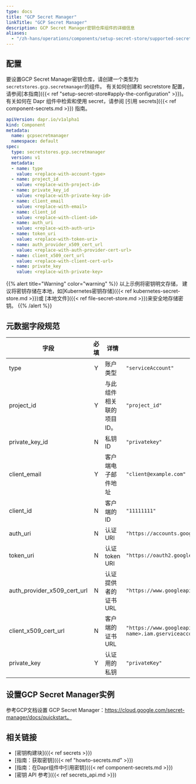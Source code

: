 ```yaml
---
type: docs
title: "GCP Secret Manager"
linkTitle: "GCP Secret Manager"
description: GCP Secret Manager密钥仓库组件的详细信息
aliases:
  - "/zh-hans/operations/components/setup-secret-store/supported-secret-stores/gcp-secret-manager/"
---
```


## 配置

要设置GCP Secret Manager密钥仓库，请创建一个类型为`secretstores.gcp.secretmanager`的组件。 有关如何创建和 secretstore 配置，请参阅[本指南]({{< ref "setup-secret-store#apply-the-configuration" >}})。 有关如何在 Dapr 组件中检索和使用 secret，请参阅 [引用 secrets]({{< ref component-secrets.md >}}) 指南。

```yaml
apiVersion: dapr.io/v1alpha1
kind: Component
metadata:
  name: gcpsecretmanager
  namespace: default
spec:
  type: secretstores.gcp.secretmanager
  version: v1
  metadata:
  - name: type
    value: <replace-with-account-type>
  - name: project_id
    value: <replace-with-project-id>
  - name: private_key_id
    value: <replace-with-private-key-id>
  - name: client_email
    value: <replace-with-email>
  - name: client_id
    value: <replace-with-client-id>
  - name: auth_uri
    value: <replace-with-auth-uri>
  - name: token_uri
    value: <replace-with-token-uri>
  - name: auth_provider_x509_cert_url
    value: <replace-with-auth-provider-cert-url>
  - name: client_x509_cert_url
    value: <replace-with-client-cert-url>
  - name: private_key
    value: <replace-with-private-key>
```

{{% alert title="Warning" color="warning" %}}
以上示例将密钥明文存储， 建议将密钥存储在本地，如[Kubernetes密钥存储]({{< ref kubernetes-secret-store.md >}})或 [本地文件]({{< ref file-secret-store.md >}})来安全地存储密钥。
{{% /alert %}}

## 元数据字段规范

| 字段                              | 必填 | 详情             | 示例                                                                                                 |
| ------------------------------- |:--:| -------------- | -------------------------------------------------------------------------------------------------- |
| type                            | Y  | 账户类型           | `"serviceAccount"`                                                                                 |
| project_id                      | Y  | 与此组件相关联的项目 ID。 | `"project_id"`                                                                                     |
| private_key_id                | N  | 私钥ID           | `"privatekey"`                                                                                     |
| client_email                    | Y  | 客户端电子邮件地址      | `"client@example.com"`                                                                             |
| client_id                       | N  | 客户端的 ID        | `"11111111"`                                                                                       |
| auth_uri                        | N  | 认证URI          | `"https://accounts.google.com/o/oauth2/auth"`                                                      |
| token_uri                       | N  | 认证token URI    | `"https://oauth2.googleapis.com/token"`                                                            |
| auth_provider_x509_cert_url | N  | 认证提供者的证书URL    | `"https://www.googleapis.com/oauth2/v1/certs"`                                                     |
| client_x509_cert_url          | N  | 客户端的证书 URL     | `"https://www.googleapis.com/robot/v1/metadata/x509/<project-name>.iam.gserviceaccount.com"` |
| private_key                     | Y  | 认证用的私钥         | `"privateKey"`                                                                                     |

## 设置GCP Secret Manager实例

参考GCP文档设置 GCP Secret Manager：https://cloud.google.com/secret-manager/docs/quickstart。

## 相关链接
- [密钥构建块]({{< ref secrets >}})
- [指南：获取密钥]({{< ref "howto-secrets.md" >}})
- [指南：在Dapr组件中引用密钥]({{< ref component-secrets.md >}})
- [密钥 API 参考]({{< ref secrets_api.md >}})
